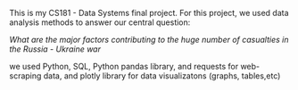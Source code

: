 This is my CS181 - Data Systems final project. For this project, we used data analysis methods to answer our central question: 

*What are the major factors contributing to the huge number of casualties in the Russia - Ukraine war*

we used Python, SQL, Python pandas library, and requests for web-scraping data, and plotly library for data visualizatons (graphs, tables,etc)

